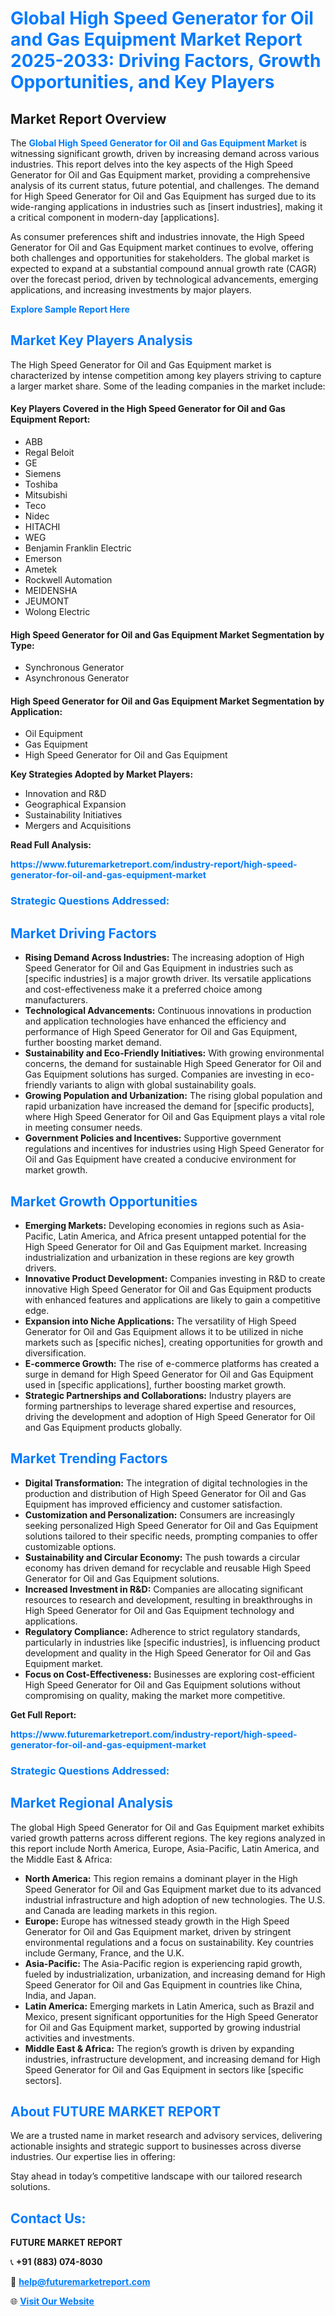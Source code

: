 <h1 style="color: #007BFF;">Global High Speed Generator for Oil and Gas Equipment Market Report 2025-2033: Driving Factors, Growth Opportunities, and Key Players</h1>

<section id="overview">
<h2>Market Report Overview</h2>
<p>The <a href="https://www.futuremarketreport.com/industry-report/high-speed-generator-for-oil-and-gas-equipment-market" style="color: #007BFF; text-decoration: none;"><strong>Global High Speed Generator for Oil and Gas Equipment Market</strong></a> is witnessing significant growth, driven by increasing demand across various industries. This report delves into the key aspects of the High Speed Generator for Oil and Gas Equipment market, providing a comprehensive analysis of its current status, future potential, and challenges. The demand for High Speed Generator for Oil and Gas Equipment has surged due to its wide-ranging applications in industries such as [insert industries], making it a critical component in modern-day [applications].</p>
<p>As consumer preferences shift and industries innovate, the High Speed Generator for Oil and Gas Equipment market continues to evolve, offering both challenges and opportunities for stakeholders. The global market is expected to expand at a substantial compound annual growth rate (CAGR) over the forecast period, driven by technological advancements, emerging applications, and increasing investments by major players.</p>
</section>

<section id="overview">
<p><a href="https://www.futuremarketreport.com/request-sample/reportId=112346" style="color: #007BFF; text-decoration: none;"><strong>Explore Sample Report Here</strong></a></p>
</section>

<section id="key-players">
<h2 style="color: #007BFF;">Market Key Players Analysis</h2>
<p>The High Speed Generator for Oil and Gas Equipment market is characterized by intense competition among key players striving to capture a larger market share. Some of the leading companies in the market include:</p>
<h4>Key Players Covered in the High Speed Generator for Oil and Gas Equipment Report:</h4>
<ul><li>ABB</li><li>Regal Beloit</li><li>GE</li><li>Siemens</li><li>Toshiba</li><li>Mitsubishi</li><li>Teco</li><li>Nidec</li><li>HITACHI</li><li>WEG</li><li>Benjamin Franklin Electric</li><li>Emerson</li><li>Ametek</li><li>Rockwell Automation</li><li>MEIDENSHA</li><li>JEUMONT</li><li>Wolong Electric</li></ul>
<h4>High Speed Generator for Oil and Gas Equipment Market Segmentation by Type:</h4>
<ul><li>Synchronous Generator</li><li>Asynchronous Generator</li></ul>

<h4>High Speed Generator for Oil and Gas Equipment Market Segmentation by Application:</h4>
<ul><li>Oil Equipment</li><li>Gas Equipment</li><li>High Speed Generator for Oil and Gas Equipment</li></ul>
<p><strong>Key Strategies Adopted by Market Players:</strong></p>
<ul>
<li>Innovation and R&D</li>
<li>Geographical Expansion</li>
<li>Sustainability Initiatives</li>
<li>Mergers and Acquisitions</li>
</ul>
</section>

<section>
<p><strong>Read Full Analysis: </strong></p><a href="https://www.futuremarketreport.com/industry-report/high-speed-generator-for-oil-and-gas-equipment-market" style="color: #007BFF; text-decoration: none;"><strong>https://www.futuremarketreport.com/industry-report/high-speed-generator-for-oil-and-gas-equipment-market</strong></a>
<h3 style="color: #007BFF;">Strategic Questions Addressed:</h3>
</section>

<section id="driving-factors">
<h2 style="color: #007BFF;">Market Driving Factors</h2>
<ul>
<li><strong>Rising Demand Across Industries:</strong> The increasing adoption of High Speed Generator for Oil and Gas Equipment in industries such as [specific industries] is a major growth driver. Its versatile applications and cost-effectiveness make it a preferred choice among manufacturers.</li>
<li><strong>Technological Advancements:</strong> Continuous innovations in production and application technologies have enhanced the efficiency and performance of High Speed Generator for Oil and Gas Equipment, further boosting market demand.</li>
<li><strong>Sustainability and Eco-Friendly Initiatives:</strong> With growing environmental concerns, the demand for sustainable High Speed Generator for Oil and Gas Equipment solutions has surged. Companies are investing in eco-friendly variants to align with global sustainability goals.</li>
<li><strong>Growing Population and Urbanization:</strong> The rising global population and rapid urbanization have increased the demand for [specific products], where High Speed Generator for Oil and Gas Equipment plays a vital role in meeting consumer needs.</li>
<li><strong>Government Policies and Incentives:</strong> Supportive government regulations and incentives for industries using High Speed Generator for Oil and Gas Equipment have created a conducive environment for market growth.</li>
</ul>
</section>

<section id="growth-opportunities">
<h2 style="color: #007BFF;">Market Growth Opportunities</h2>
<ul>
<li><strong>Emerging Markets:</strong> Developing economies in regions such as Asia-Pacific, Latin America, and Africa present untapped potential for the High Speed Generator for Oil and Gas Equipment market. Increasing industrialization and urbanization in these regions are key growth drivers.</li>
<li><strong>Innovative Product Development:</strong> Companies investing in R&D to create innovative High Speed Generator for Oil and Gas Equipment products with enhanced features and applications are likely to gain a competitive edge.</li>
<li><strong>Expansion into Niche Applications:</strong> The versatility of High Speed Generator for Oil and Gas Equipment allows it to be utilized in niche markets such as [specific niches], creating opportunities for growth and diversification.</li>
<li><strong>E-commerce Growth:</strong> The rise of e-commerce platforms has created a surge in demand for High Speed Generator for Oil and Gas Equipment used in [specific applications], further boosting market growth.</li>
<li><strong>Strategic Partnerships and Collaborations:</strong> Industry players are forming partnerships to leverage shared expertise and resources, driving the development and adoption of High Speed Generator for Oil and Gas Equipment products globally.</li>
</ul>
</section>

<section id="trending-factors">
<h2 style="color: #007BFF;">Market Trending Factors</h2>
<ul>
<li><strong>Digital Transformation:</strong> The integration of digital technologies in the production and distribution of High Speed Generator for Oil and Gas Equipment has improved efficiency and customer satisfaction.</li>
<li><strong>Customization and Personalization:</strong> Consumers are increasingly seeking personalized High Speed Generator for Oil and Gas Equipment solutions tailored to their specific needs, prompting companies to offer customizable options.</li>
<li><strong>Sustainability and Circular Economy:</strong> The push towards a circular economy has driven demand for recyclable and reusable High Speed Generator for Oil and Gas Equipment solutions.</li>
<li><strong>Increased Investment in R&D:</strong> Companies are allocating significant resources to research and development, resulting in breakthroughs in High Speed Generator for Oil and Gas Equipment technology and applications.</li>
<li><strong>Regulatory Compliance:</strong> Adherence to strict regulatory standards, particularly in industries like [specific industries], is influencing product development and quality in the High Speed Generator for Oil and Gas Equipment market.</li>
<li><strong>Focus on Cost-Effectiveness:</strong> Businesses are exploring cost-efficient High Speed Generator for Oil and Gas Equipment solutions without compromising on quality, making the market more competitive.</li>
</ul>
</section>

<section>
<p><strong>Get Full Report: </strong></p><a href="https://www.futuremarketreport.com/industry-report/high-speed-generator-for-oil-and-gas-equipment-market" style="color: #007BFF; text-decoration: none;"><strong>https://www.futuremarketreport.com/industry-report/high-speed-generator-for-oil-and-gas-equipment-market</strong></a>
<h3 style="color: #007BFF;">Strategic Questions Addressed:</h3>
</section>


<section id="regional-analysis">
<h2 style="color: #007BFF;">Market Regional Analysis</h2>
<p>The global High Speed Generator for Oil and Gas Equipment market exhibits varied growth patterns across different regions. The key regions analyzed in this report include North America, Europe, Asia-Pacific, Latin America, and the Middle East & Africa:</p>
<ul>
<li><strong>North America:</strong> This region remains a dominant player in the High Speed Generator for Oil and Gas Equipment market due to its advanced industrial infrastructure and high adoption of new technologies. The U.S. and Canada are leading markets in this region.</li>
<li><strong>Europe:</strong> Europe has witnessed steady growth in the High Speed Generator for Oil and Gas Equipment market, driven by stringent environmental regulations and a focus on sustainability. Key countries include Germany, France, and the U.K.</li>
<li><strong>Asia-Pacific:</strong> The Asia-Pacific region is experiencing rapid growth, fueled by industrialization, urbanization, and increasing demand for High Speed Generator for Oil and Gas Equipment in countries like China, India, and Japan.</li>
<li><strong>Latin America:</strong> Emerging markets in Latin America, such as Brazil and Mexico, present significant opportunities for the High Speed Generator for Oil and Gas Equipment market, supported by growing industrial activities and investments.</li>
<li><strong>Middle East & Africa:</strong> The region’s growth is driven by expanding industries, infrastructure development, and increasing demand for High Speed Generator for Oil and Gas Equipment in sectors like [specific sectors].</li>
</ul>
</section>

<footer>
<h2 style="color: #007BFF;">About FUTURE MARKET REPORT</h2>
<p>We are a trusted name in market research and advisory services, delivering actionable insights and strategic support to businesses across diverse industries. Our expertise lies in offering:</p>

<p>Stay ahead in today’s competitive landscape with our tailored research solutions.</p>

<h2 style="color: #007BFF;">Contact Us:</h2>
<p><strong>FUTURE MARKET REPORT</strong></p>
<p>📞 <strong>+91 (883) 074-8030</strong></p>
<p>📧 <strong><a href="mailto:help@futuremarketreport.com" style="color: #007BFF;">help@futuremarketreport.com</a></strong></p>
<p>🌐 <strong><a href="https://www.futuremarketreport.com/" style="color: #007BFF;">Visit Our Website</a></strong></p>
</footer>